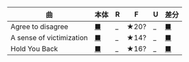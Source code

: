 | 曲 | 本体 | R | F | U  | 差分 |
|---|---|---|---|---|---|
| Agree to disagree | [■](http://manbow.nothing.sh/event/event.cgi?action=More_def&num=289&event=127) | _ | ★20? | _ | [■](/fsrs/sabun/agree_to_disagree.zip) |
| A sense of victimization | [■](http://manbow.nothing.sh/event/event.cgi?action=More_def&num=125&event=127) | _ | ★14? | _ | [■](/fsrs/sabun/A%20sense%20of%20victimization.zip) |
| Hold You Back | [■](http://manbow.nothing.sh/event/event.cgi?action=More_def&num=34&event=127) | _ | ★16? | _ | [■](/fsrs/sabun/hold_you_back.zip) |
